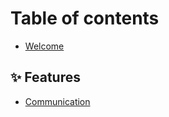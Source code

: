 # Table of contents

* [Welcome](README.md)

## ✨ Features

* [Communication](features/communication.md)
